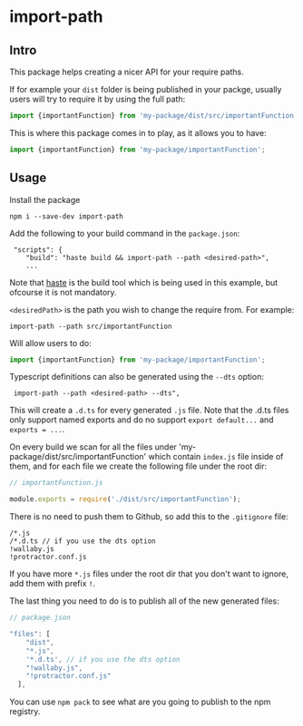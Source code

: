 # import-path

## Intro
This package helps creating a nicer API for your require paths.

If for example your `dist` folder is being published in your packge, usually users will try to require it by using the full path:

```javascript
import {importantFunction} from 'my-package/dist/src/importantFunction';
```

This is where this package comes in to play, as it allows you to have:

```javascript
import {importantFunction} from 'my-package/importantFunction';
```

## Usage

Install the package

```
npm i --save-dev import-path
```

Add the following to your build command in the `package.json`:

```javasript
 "scripts": {
    "build": "haste build && import-path --path <desired-path>",
    ...
```
Note that [haste](https://github.com/wix/haste) is the build tool which is being used in this example, but ofcourse it is not mandatory.

`<desiredPath>` is the path you wish to change the require from. For example:

```
import-path --path src/importantFunction
```

Will allow users to do:
```javascript
import {importantFunction} from 'my-package/importantFunction';
```

Typescript definitions can also be generated using the `--dts` option:

```javasript
 import-path --path <desired-path> --dts",
```

This will create a `.d.ts` for every generated `.js` file.
Note that the .d.ts files only support named exports and do no support `export default...` and `exports = ...`.

On every build we scan for all the files under 'my-package/dist/src/importantFunction' which contain `index.js` file inside of them, and for each file we create the following file under the root dir:

```js
// importantFunction.js

module.exports = require('./dist/src/importantFunction');
```

There is no need to push them to Github, so add this to the `.gitignore` file:

```
/*.js
/*.d.ts // if you use the dts option
!wallaby.js
!protractor.conf.js
```

If you have more `*.js` files under the root dir that you don't want to ignore, add them with prefix `!`.

The last thing you need to do is to publish all of the new generated files:

```javascript
// package.json

"files": [
    "dist",
    "*.js",
    '*.d.ts', // if you use the dts option
    "!wallaby.js",
    "!protractor.conf.js"
  ],
```

You can use `npm pack` to see what are you going to publish to the npm registry.

